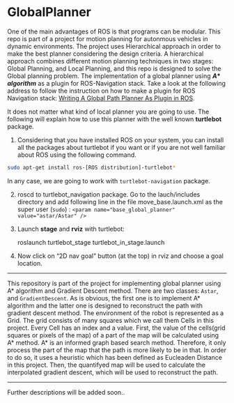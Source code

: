 # GlobalPlanner

One of the main advantages of ROS is that programs can be modular. This repo is part of a project for motion planning for autonmous vehicles in dynamic environments. The project uses Hierarchical approach in order to make the best planner considering the design criteria.
A hierarchical approach combines different motion planning techniques in two stages: Global Planning, and Local Planning, and this repo is designed to solve the Global planning problem.
The implementation of a global planner using __*A** *algorithm*__ as a plugin for ROS-Navigation stack.
Take a look at the following address to follow the instruction on how to make a plugin for ROS Navigation stack:
 <a target="_blank" href="http://wiki.ros.org/navigation/Tutorials/Writing%20A%20Global%20Path%20Planner%20As%20Plugin%20in%20ROS">Writing A Global Path Planner As Plugin in ROS</a>.
 
It does not matter what kind of local planner you are going to use. The following will explain how to use this planner with the well known __turtlebot__ package. 


1. Considering that you have installed ROS on your system, you can install all the packages about turtlebot if you want or if you are not well familiar about ROS using the following command. 
```bash 
sudo apt-get install ros-[ROS distribution]-turtlebot* 
```
In any case, we are going to work with ```turtlebot-navigation``` package.
   
2. roscd to turtlebot_navigation package. Go to the lauch/includes directory and add following line in the file move_base.launch.xml as the super user (```sudo```) : ```<param name="base_global_planner" value="astar/Astar" />```
     
     
3. Launch **stage** and **rviz** with turtlebot:
    
   roslaunch turtlebot_stage turtlebot_in_stage.launch
   
4. Now click on “2D nav goal” button (at the top) in rviz and choose a goal location.

---


 This repository is part of the project for implementing global planner using A* algorithm and Gradient Descent method. 
There are two classes: ‍‍‍```Astar```, and ```GradientDescent```. As is obvious, the first one is to implement A* algorithm and the latter one is designed to reconstruct the path with gradient descent method.
The environment of the robot is represented as a Grid. The grid consists of many squares which we call them Cells in this project. Every Cell has an index and a value. First, the value of the cells(grid squares or pixels of the map) of a part of the map will be calculated using A* method. A* is an informed graph based search method. Therefore, it only process the part of the map that the path is more likely to be in that. In order to do so, it uses a heuristic which has been defined as Eucleaden Distance in this project. Then, the quantifyed map will be used to calculate the interpolated gradient descent, which will be used to reconstruct the path.

---




Further descriptions will be added soon..
